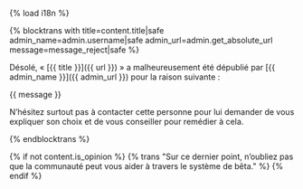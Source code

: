 {% load i18n %}

{% blocktrans with title=content.title|safe admin_name=admin.username|safe admin_url=admin.get_absolute_url message=message_reject|safe %}

Désolé, « [{{ title }}]({{ url }}) » a malheureusement été dépublié par 
[{{ admin_name }}]({{ admin_url }}) pour la raison suivante :

{{ message }}

N’hésitez surtout pas à contacter cette personne pour lui demander de 
vous expliquer son choix et de vous conseiller pour remédier à cela. 

{% endblocktrans %}

{% if not content.is_opinion %}
{% trans "Sur ce dernier point, n’oubliez pas que la communauté peut vous aider à travers le système de bêta." %}
{% endif %}

